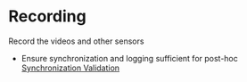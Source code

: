 # Recording

Record the videos and other sensors

- Ensure synchronization and logging sufficient for post-hoc [Synchronization Validation](Synchronization-Validation)
